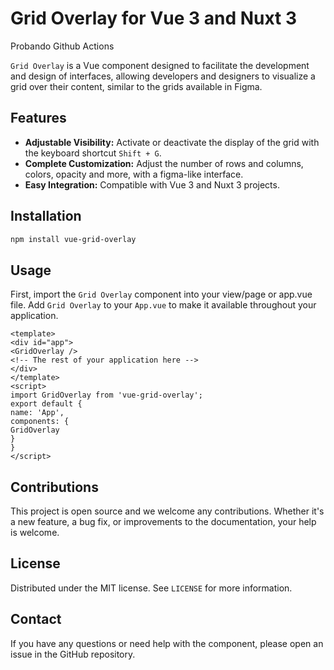 # Grid Overlay for Vue 3 and Nuxt 3

Probando Github Actions

`Grid Overlay` is a Vue component designed to facilitate the development and design of interfaces, allowing developers and designers to visualize a grid over their content, similar to the grids available in Figma.

## Features

- **Adjustable Visibility:** Activate or deactivate the display of the grid with the keyboard shortcut `Shift + G`.
- **Complete Customization:** Adjust the number of rows and columns, colors, opacity and more, with a figma-like interface.
- **Easy Integration:** Compatible with Vue 3 and Nuxt 3 projects.

## Installation

```bash
npm install vue-grid-overlay
```

## Usage

First, import the `Grid Overlay` component into your view/page or app.vue file.
Add `Grid Overlay` to your `App.vue` to make it available throughout your application.
```vue
<template>
<div id="app">
<GridOverlay />
<!-- The rest of your application here -->
</div>
</template>
<script>
import GridOverlay from 'vue-grid-overlay';
export default {
name: 'App',
components: {
GridOverlay
}
}
</script>
```

## Contributions

This project is open source and we welcome any contributions. Whether it's a new feature, a bug fix, or improvements to the documentation, your help is welcome.

## License

Distributed under the MIT license. See `LICENSE` for more information.

## Contact

If you have any questions or need help with the component, please open an issue in the GitHub repository.
